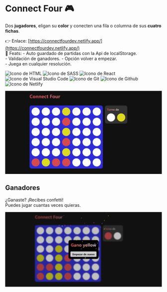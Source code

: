 # Connect Four 🎮

Dos **jugadores**, eligan su **color** y conecten una fila o columna de sus **cuatro fichas**.

👉 Enlace: [https://connectfourdev.netlify.app/](https://connectfourdev.netlify.app/)  
📢 Feats: 
    - Auto guardado de partidas con la Api de localStorage.  
    - Validación de ganadores.
    - Opción volver a empezar.  
    - Juega en cualquier resolución.  

<p align="left">
  <img src="https://img.shields.io/badge/HTML5-E34F26?style=for-the-badge&logo=html5&logoColor=white" alt="Icono de HTML">
  <img src="https://img.shields.io/badge/Sass-CC6699?style=for-the-badge&logo=sass&logoColor=white" alt="Icono de SASS">
  <img src="https://img.shields.io/static/v1?style=for-the-badge&message=React&color=222222&logo=React&logoColor=61DAFB&label=" alt="Icono de React">
  <img src="https://img.shields.io/badge/Visual_Studio_Code-0078D4?style=for-the-badge&logo=visual%20studio%20code&logoColor=white" alt="Icono de Visual Studio Code">
  <img src="https://img.shields.io/badge/GIT-E44C30?style=for-the-badge&logo=git&logoColor=white" alt="Icono de Git">
  <img src="https://img.shields.io/badge/GitHub-100000?style=for-the-badge&logo=github&logoColor=white" alt="Icono de Github">
  <img src="https://img.shields.io/badge/Netlify-00C7B7?style=for-the-badge&logo=netlify&logoColor=white" alt="Icono de Netlify">
</p>

![Connect Four hero](./images/readme/game.png)

## Ganadores

¿Ganaste? ¡Recibes confetti!  
Puedes jugar cuantas veces quieras.  

![Películas de Movies](./images/readme/winner.png)
